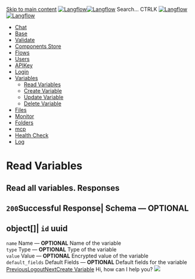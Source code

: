 [Skip to main content](https://docs.langflow.org/api/<#__docusaurus_skipToContent_fallback>)
[![Langflow](https://docs.langflow.org/img/langflow-logo-black.svg)![Langflow](https://docs.langflow.org/img/langflow-logo-white.svg)](https://docs.langflow.org/api/</>)
[](https://docs.langflow.org/api/<https:/github.com/langflow-ai/langflow>)[](https://docs.langflow.org/api/<https:/twitter.com/langflow_ai>)[](https://docs.langflow.org/api/<https:/discord.gg/EqksyE2EX9>)
Search...
CTRLK
[![Langflow](https://docs.langflow.org/img/langflow-logo-black.svg)![Langflow](https://docs.langflow.org/img/langflow-logo-white.svg)](https://docs.langflow.org/api/</>)
  * [Chat](https://docs.langflow.org/api/</api/retrieve-vertices-order>)
  * [Base](https://docs.langflow.org/api/</api/get-all>)
  * [Validate](https://docs.langflow.org/api/</api/post-validate-code>)
  * [Components Store](https://docs.langflow.org/api/</api/check-if-store-is-enabled>)
  * [Flows](https://docs.langflow.org/api/</api/create-flow>)
  * [Users](https://docs.langflow.org/api/</api/add-user>)
  * [APIKey](https://docs.langflow.org/api/</api/get-api-keys-route>)
  * [Login](https://docs.langflow.org/api/</api/login-to-get-access-token>)
  * [Variables](https://docs.langflow.org/api/</api/read-variables>)
    * [Read Variables](https://docs.langflow.org/api/</api/read-variables>)
    * [Create Variable](https://docs.langflow.org/api/</api/create-variable>)
    * [Update Variable](https://docs.langflow.org/api/</api/update-variable>)
    * [Delete Variable](https://docs.langflow.org/api/</api/delete-variable>)
  * [Files](https://docs.langflow.org/api/</api/upload-file-1>)
  * [Monitor](https://docs.langflow.org/api/</api/get-vertex-builds>)
  * [Folders](https://docs.langflow.org/api/</api/read-folders>)
  * [mcp](https://docs.langflow.org/api/</api/handle-sse>)
  * [Health Check](https://docs.langflow.org/api/</api/health>)
  * [Log](https://docs.langflow.org/api/</api/stream-logs>)


# Read Variables
Read all variables.
Responses  
---  
`200`Successful Response| Schema  — **OPTIONAL**  
---  
object[]| `id` uuid  
---  
`name` Name — **OPTIONAL** Name of the variable  
`type` Type — **OPTIONAL** Type of the variable  
`value` Value — **OPTIONAL** Encrypted value of the variable  
`default_fields` Default Fields — **OPTIONAL** Default fields for the variable  
[PreviousLogout](https://docs.langflow.org/api/</api/logout>)[NextCreate Variable](https://docs.langflow.org/api/</api/create-variable>)
Hi, how can I help you?
![](https://docs.langflow.org/img/langflow-icon-black-transparent.svg)
